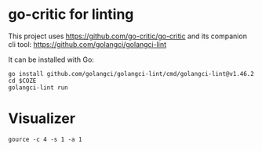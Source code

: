 


# go-critic for linting

This project uses https://github.com/go-critic/go-critic and its companion cli
tool: https://github.com/golangci/golangci-lint


It can be installed with Go:

```
go install github.com/golangci/golangci-lint/cmd/golangci-lint@v1.46.2
cd $COZE
golangci-lint run
```

# Visualizer
```
gource -c 4 -s 1 -a 1
```